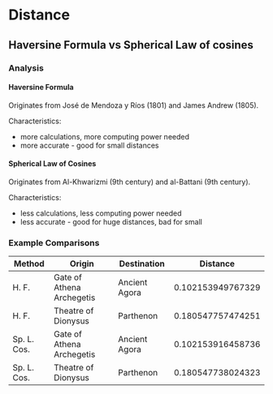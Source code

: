 # Distance

## Haversine Formula vs Spherical Law of cosines

### Analysis

#### Haversine Formula

Originates from José de Mendoza y Ríos (1801) and James Andrew (1805).

Characteristics:

- more calculations, more computing power needed
- more accurate - good for small distances

#### Spherical Law of Cosines

Originates from Al-Khwarizmi (9th century) and al-Battani (9th century).

Characteristics:
- less calculations, less computing power needed
- less accurate - good for huge distances, bad for small

### Example Comparisons

| Method | Origin | Destination | Distance |
| --- | --- | --- | --- |
| H. F. | Gate of Athena Archegetis | Ancient Agora | 0.102153949767329 |
| H. F. | Theatre of Dionysus | Parthenon | 0.180547757474251
| Sp. L. Cos. | Gate of Athena Archegetis | Ancient Agora | 0.102153916458736 |
| Sp. L. Cos. | Theatre of Dionysus | Parthenon | 0.180547738024323